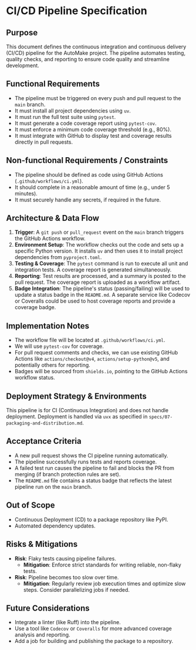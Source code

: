 # CI/CD Pipeline Specification

## Purpose
This document defines the continuous integration and continuous delivery (CI/CD) pipeline for the AutoMake project. The pipeline automates testing, quality checks, and reporting to ensure code quality and streamline development.

## Functional Requirements
- The pipeline must be triggered on every push and pull request to the `main` branch.
- It must install all project dependencies using `uv`.
- It must run the full test suite using `pytest`.
- It must generate a code coverage report using `pytest-cov`.
- It must enforce a minimum code coverage threshold (e.g., 80%).
- It must integrate with GitHub to display test and coverage results directly in pull requests.

## Non-functional Requirements / Constraints
- The pipeline should be defined as code using GitHub Actions (`.github/workflows/ci.yml`).
- It should complete in a reasonable amount of time (e.g., under 5 minutes).
- It must securely handle any secrets, if required in the future.

## Architecture & Data Flow
1.  **Trigger**: A `git push` or `pull_request` event on the `main` branch triggers the GitHub Actions workflow.
2.  **Environment Setup**: The workflow checks out the code and sets up a specific Python version. It installs `uv` and then uses it to install project dependencies from `pyproject.toml`.
3.  **Testing & Coverage**: The `pytest` command is run to execute all unit and integration tests. A coverage report is generated simultaneously.
4.  **Reporting**: Test results are processed, and a summary is posted to the pull request. The coverage report is uploaded as a workflow artifact.
5.  **Badge Integration**: The pipeline's status (passing/failing) will be used to update a status badge in the `README.md`. A separate service like Codecov or Coveralls could be used to host coverage reports and provide a coverage badge.

## Implementation Notes
- The workflow file will be located at `.github/workflows/ci.yml`.
- We will use `pytest-cov` for coverage.
- For pull request comments and checks, we can use existing GitHub Actions like `actions/checkout@v4`, `actions/setup-python@v5`, and potentially others for reporting.
- Badges will be sourced from `shields.io`, pointing to the GitHub Actions workflow status.

## Deployment Strategy & Environments
This pipeline is for CI (Continuous Integration) and does not handle deployment. Deployment is handled via `uvx` as specified in `specs/07-packaging-and-distribution.md`.

## Acceptance Criteria
- A new pull request shows the CI pipeline running automatically.
- The pipeline successfully runs tests and reports coverage.
- A failed test run causes the pipeline to fail and blocks the PR from merging (if branch protection rules are set).
- The `README.md` file contains a status badge that reflects the latest pipeline run on the `main` branch.

## Out of Scope
- Continuous Deployment (CD) to a package repository like PyPI.
- Automated dependency updates.

## Risks & Mitigations
- **Risk**: Flaky tests causing pipeline failures.
  - **Mitigation**: Enforce strict standards for writing reliable, non-flaky tests.
- **Risk**: Pipeline becomes too slow over time.
  - **Mitigation**: Regularly review job execution times and optimize slow steps. Consider parallelizing jobs if needed.

## Future Considerations
- Integrate a linter (like Ruff) into the pipeline.
- Use a tool like `Codecov` or `Coveralls` for more advanced coverage analysis and reporting.
- Add a job for building and publishing the package to a repository.
